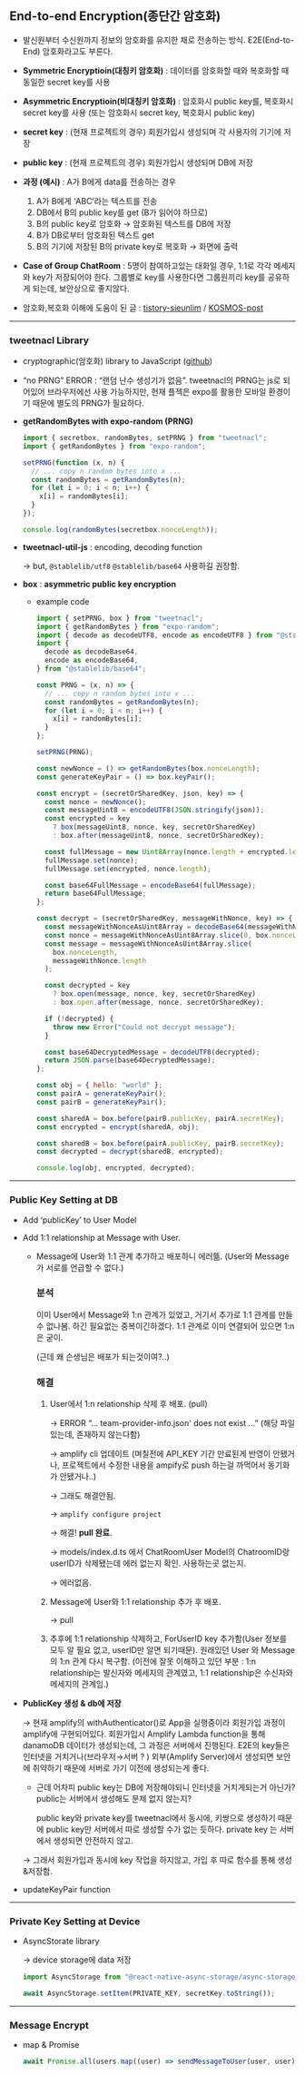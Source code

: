 ## End-to-end Encryption(종단간 암호화)

- 발신원부터 수신원까지 정보의 암호화를 유지한 채로 전송하는 방식. E2E(End-to-End) 암호화라고도 부른다.

- **Symmetric Encryptioin(대칭키 암호화)** : 데이터를 암호화할 때와 복호화할 때 동일한 secret key를 사용
- **Asymmetric Encryptioin(비대칭키 암호화)** : 암호화시 public key를, 복호화시 secret key를 사용 (또는 암호화시 secret key, 복호화시 public key)
- **secret key** : (현재 프로젝트의 경우) 회원가입시 생성되며 각 사용자의 기기에 저장
- **public key** : (현재 프로젝트의 경우) 회원가입시 생성되며 DB에 저장
- **과정 (예시)** :  A가 B에게 data를 전송하는 경우
    1. A가 B에게 ‘ABC’라는 텍스트를 전송
    2. DB에서 B의 public key를 get (B가 읽어야 하므로)
    3. B의 public key로 암호화 → 암호화된 텍스트를 DB에 저장
    4. B가 DB로부터 암호화된 텍스트 get
    5. B의 기기에 저장된 B의 private key로 복호화 → 화면에 출력
   
- **Case of Group ChatRoom** : 5명이 참여하고있는 대화일 경우, 1:1로 각각 메세지와 key가 저장되어야 한다. 그룹별로 key를 사용한다면 그룹원끼리 key를 공유하게 되는데,
  보안상으로 좋지않다.
    
- 암호화,복호화 이해에 도움이 된 글 : [tistory-sieunlim](https://sieunlim.tistory.com/16) / [KOSMOS-post](https://www.ksakosmos.com/post/r-s-a)

---

### tweetnacl Library

- cryptographic(암호화) library to JavaScript ([github](https://github.com/dchest/tweetnacl-js))
- “no PRNG” ERROR : “랜덤 난수 생성기가 없음”. tweetnacl의 PRNG는 js로 되어있어 브라우저에선 사용 가능하지만,
    현재 플젝은 expo를 활용한 모바일 환경이기 때문에 별도의 PRNG가 필요하다.

- **getRandomBytes with expo-random (PRNG)**
    
    ```jsx
    import { secretbox, randomBytes, setPRNG } from "tweetnacl";
    import { getRandomBytes } from "expo-random";
    
    setPRNG(function (x, n) {
      // ... copy n random bytes into x ...
      const randomBytes = getRandomBytes(n);
      for (let i = 0; i < n; i++) {
        x[i] = randomBytes[i];
      }
    });
    
    console.log(randomBytes(secretbox.nonceLength));
    ```
    
- **tweetnacl-util-js** : encoding, decoding function
    
    → but, `@stablelib/utf8` `@stablelib/base64` 사용하길 권장함. 
    
- **box** : **asymmetric public key encryption**
    - example code
        
        ```jsx
        import { setPRNG, box } from "tweetnacl";
        import { getRandomBytes } from "expo-random";
        import { decode as decodeUTF8, encode as encodeUTF8 } from "@stablelib/utf8";
        import {
          decode as decodeBase64,
          encode as encodeBase64,
        } from "@stablelib/base64";
        
        const PRNG = (x, n) => {
          // ... copy n random bytes into x ...
          const randomBytes = getRandomBytes(n);
          for (let i = 0; i < n; i++) {
            x[i] = randomBytes[i];
          }
        };
        
        setPRNG(PRNG);
        
        const newNonce = () => getRandomBytes(box.nonceLength);
        const generateKeyPair = () => box.keyPair();
        
        const encrypt = (secretOrSharedKey, json, key) => {
          const nonce = newNonce();
          const messageUint8 = encodeUTF8(JSON.stringify(json));
          const encrypted = key
            ? box(messageUint8, nonce, key, secretOrSharedKey)
            : box.after(messageUint8, nonce, secretOrSharedKey);
        
          const fullMessage = new Uint8Array(nonce.length + encrypted.length);
          fullMessage.set(nonce);
          fullMessage.set(encrypted, nonce.length);
        
          const base64FullMessage = encodeBase64(fullMessage);
          return base64FullMessage;
        };
        
        const decrypt = (secretOrSharedKey, messageWithNonce, key) => {
          const messageWithNonceAsUint8Array = decodeBase64(messageWithNonce);
          const nonce = messageWithNonceAsUint8Array.slice(0, box.nonceLength);
          const message = messageWithNonceAsUint8Array.slice(
            box.nonceLength,
            messageWithNonce.length
          );
        
          const decrypted = key
            ? box.open(message, nonce, key, secretOrSharedKey)
            : box.open.after(message, nonce, secretOrSharedKey);
        
          if (!decrypted) {
            throw new Error("Could not decrypt message");
          }
        
          const base64DecryptedMessage = decodeUTF8(decrypted);
          return JSON.parse(base64DecryptedMessage);
        };
        
        const obj = { hello: "world" };
        const pairA = generateKeyPair();
        const pairB = generateKeyPair();
        
        const sharedA = box.before(pairB.publicKey, pairA.secretKey);
        const encrypted = encrypt(sharedA, obj);
        
        const sharedB = box.before(pairA.publicKey, pairB.secretKey);
        const decrypted = decrypt(sharedB, encrypted);
        
        console.log(obj, encrypted, decrypted);
        ```
        
---

### Public Key Setting at DB

- Add ‘publicKey’ to User Model
- Add 1:1 relationship at Message with User.
    - Message에 User와 1:1 관계 추가하고 배포하니 에러뜲. (User와 Message가 서로를 언급할 수 없다.)
        
        ### 분석
        
        이미 User에서 Message와 1:n 관계가 있었고, 거기서 추가로 1:1 관계를 만들 수 없나봄. 하긴 필요없는 중복이긴하겠다. 1:1 관계로 이미 연결되어 있으면 1:n은 굳이.
        
        (근데 왜 슨생님은 배포가 되는것이여?..)
       
        
        ### 해결
        
        1. User에서 1:n relationship 삭제 후 배포. (pull)
            
            → ERROR “... team-provider-info.json' does not exist ...”  (해당 파일 있는데, 존재하지 않는다함)
            
            → amplify cli 업데이트  (며칠전에 API_KEY 기간 만료된게 반영이 안됐거나, 프로젝트에서 수정한 내용을 ampify로 push 하는걸 까먹어서 동기화가 안됐거나..)
            
            → 그래도 해결안됨.
            
            → `amplify configure project`
            
            → 해결! **pull 완료**.
            
            → models/index.d.ts 에서 ChatRoomUser Model의 ChatroomID랑 userID가 삭제됐는데 에러 없는지 확인. 사용하는곳 없는지.
            
            → 에러없음. 
            
        2. Message에 User와 1:1 relationship 추가 후 배포.
    
            → pull 
    
        3. 추후에 1:1 relationship 삭제하고, ForUserID key 추가함(User 정보를 모두 알 필요 없고, userID만 알면 되기때문). 원래있던 User 와 Message의 1:n 관계 다시 복구함.
            (이전에 잘못 이해하고 있던 부분 : 1:n relationship는 발신자와 메세지의 관계였고, 1:1 relationship은 수신자와 메세지의 관계임.) 
    

- **PublicKey 생성 & db에 저장**
    
    → 현재 amplify의 withAuthenticator()로 App을 실행중이라 회원가입 과정이 amplify에 구현되어있다. 회원가입시 Amplify Lambda function을 통해  danamoDB 데이터가 생성되는데, 그 과정은 서버에서 진행된다. E2E의 key들은 인터넷을 거치거나(브라우저→서버 ? ) 외부(Amplify Server)에서 생성되면 보안에 취약하기 때문에 서버로 가기 이전에 생성되는게 좋다.
    
    - 근데 어차피 public key는 DB에 저장해야되니 인터넷을 거치게되는거 아닌가? public는 서버에서 생성해도 문제 없지 않는지?
        
        public key와 private key를 tweetnacl에서 동시에, 키쌍으로 생성하기 때문에 public key만 서버에서 따로 생성할 수가 없는 듯하다. private key 는 서버에서 생성되면 안전하지 않고. 
        
    
    → 그래서 회원가입과 동시에 key 작업을 하지않고, 가입 후 따로 함수를 통해 생성&저장함.
    
- updateKeyPair function
    

---
    

### Private Key Setting at Device

- AsyncStorate library
    
    → device storage에 data 저장
    
    ```jsx
    import AsyncStorage from "@react-native-async-storage/async-storage";
    
    await AsyncStorage.setItem(PRIVATE_KEY, secretKey.toString());
    ```
    
--- 

### Message Encrypt

- map & Promise
    
    ```jsx
    await Promise.all(users.map((user) => sendMessageToUser(user, user)));
    ```
    

